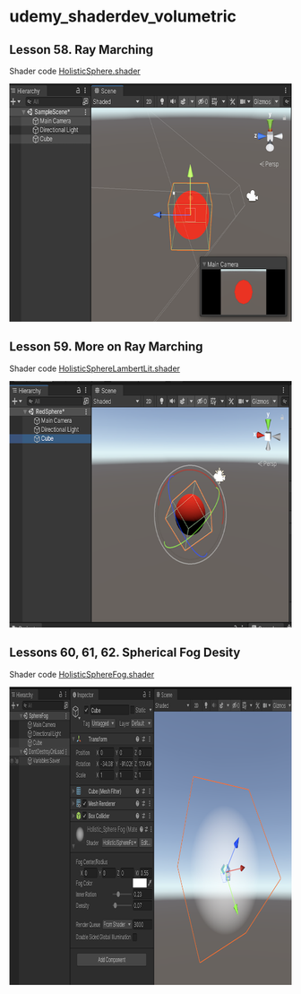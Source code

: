 # udemy_shaderdev_volumetric

## Lesson 58. Ray Marching

Shader code [HolisticSphere.shader](HolisticSphere.shader)

<img src="images/raymarch_sphere.png" width="683" height="425"/>

## Lesson 59. More on Ray Marching

Shader code [HolisticSphereLambertLit.shader](HolisticSphereLambertLit.shader)

<img src="images/sphere_lambert_lit.png" width="692" height="440"/>

## Lessons 60, 61, 62. Spherical Fog Desity

Shader code [HolisticSphereFog.shader](HolisticSphereFog.shader)

<img src="images/sphere_fog.png" width="932" height="532"/>